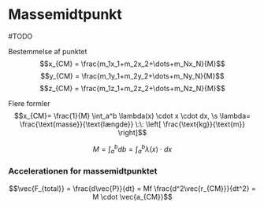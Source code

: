 # Massemidtpunkt
#TODO


Bestemmelse af punktet
$$x_{CM} = \frac{m_1x_1+m_2x_2+\dots+m_Nx_N}{M}$$
$$y_{CM} = \frac{m_1y_1+m_2y_2+\dots+m_Ny_N}{M}$$
$$z_{CM} = \frac{m_1z_1+m_2z_2+\dots+m_Nz_N}{M}$$




Flere formler
$$x_{CM}= \frac{1}{M} \int_a^b \lambda(x) \cdot x \cdot dx, \s \lambda= \frac{\text{masse}}{\text{længde}} \:\: \left[ \frac{\text{kg}}{\text{m}} \right]$$

$$M = \int_a^bdb = \int_a^b\lambda(x) \cdot dx$$

### Accelerationen for massemidtpunktet
$$\vec{F_{total}} = \frac{d\vec{P}}{dt} = Mf \frac{d^2\vec{r_{CM}}}{dt^2} = M \cdot \vec{a_{CM}}$$